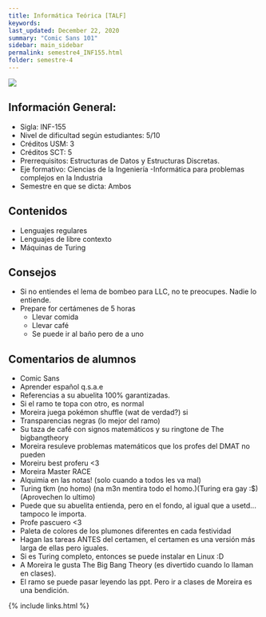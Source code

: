 ```yaml
---
title: Informática Teórica [TALF]
keywords: 
last_updated: December 22, 2020
summary: "Comic Sans 101"
sidebar: main_sidebar
permalink: semestre4_INF155.html
folder: semestre-4
---
```

<link rel="stylesheet" href="{{ site.baseurl }}/css/comic-sans.css">
<img id="right-img" src="{{ site.baseurl }}/images/semestre4/comic_sans.png">

## Información General:
* Sigla: INF-155
* Nivel de dificultad según estudiantes: 5/10
* Créditos USM: 3
* Créditos SCT: 5
* Prerrequisitos: Estructuras de Datos y Estructuras Discretas.
* Eje formativo: Ciencias de la Ingeniería -Informática para problemas complejos en la Industria
* Semestre en que se dicta: Ambos

## Contenidos

* Lenguajes regulares
* Lenguajes de libre contexto
* Máquinas de Turing


## Consejos
* Si no entiendes el lema de bombeo para LLC, no te preocupes. Nadie lo entiende.
* Prepare for certámenes de 5 horas
    * Llevar comida
    * Llevar café
    * Se puede ir al baño pero de a uno


## Comentarios de alumnos

* Comic Sans
* Aprender español q.s.a.e
* Referencias a su abuelita 100% garantizadas.
* Si el ramo te topa con otro, es normal
* Moreira juega pokémon shuffle (wat de verdad?) si
* <div><it class="transparencias">Transparencias negras</it> (lo mejor del ramo)</div>
* Su taza de café con signos matemáticos y su ringtone de The bigbangtheory
* Moreira resuleve problemas matemáticos que los profes del DMAT no pueden
* Moreiru best proferu <3
* Moreira Master RACE
* Alquimia en las notas! (solo cuando a todos les va mal)
* Turing tkm (no homo) (na m3n mentira todo el homo.)(Turing era gay :$)(Aprovechen lo ultimo)
* Puede que su abuelita entienda, pero en el fondo, al igual que a usetd... tampoco le importa.
* Profe pascuero <3
* Paleta de colores de los plumones diferentes en cada festividad
* Hagan las tareas ANTES del certamen, el certamen es una versión más larga de ellas pero iguales.
* Si es Turing completo, entonces se puede instalar en Linux :D
* A Moreira le gusta The Big Bang Theory (es divertido cuando lo llaman en clases).
* El ramo se puede pasar leyendo las ppt. Pero ir a clases de Moreira es una bendición.

[1]: https://www.com

{% include links.html %}
